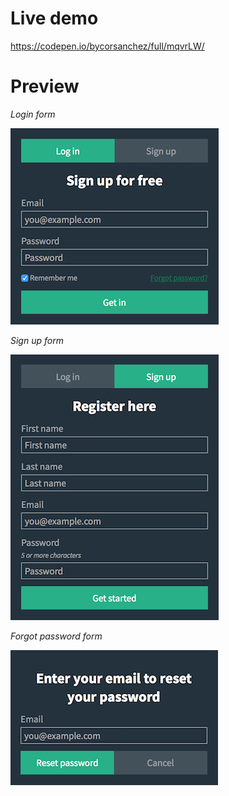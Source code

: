 # Live demo
https://codepen.io/bycorsanchez/full/mqvrLW/

# Preview
*Login form*

![Login Preview](images/preview-login.png)

*Sign up form*

![Sign Up Preview](images/preview-signup.png)

*Forgot password form*

![Forgot Password Preview](images/preview-forgot.png)